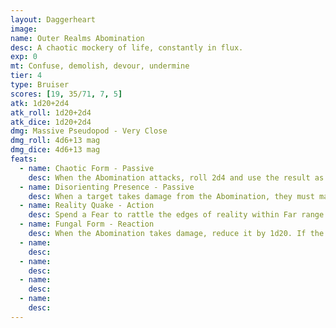 ```yaml
---
layout: Daggerheart
image:
name: Outer Realms Abomination
desc: A chaotic mockery of life, constantly in flux.
exp: 0
mt: Confuse, demolish, devour, undermine
tier: 4
type: Bruiser
scores: [19, 35/71, 7, 5]
atk: 1d20+2d4
atk_roll: 1d20+2d4
atk_dice: 1d20+2d4
dmg: Massive Pseudopod - Very Close
dmg_roll: 4d6+13 mag
dmg_dice: 4d6+13 mag
feats:
  - name: Chaotic Form - Passive
    desc: When the Abomination attacks, roll 2d4 and use the result as their attack modifier.
  - name: Disorienting Presence - Passive
    desc: When a target takes damage from the Abomination, they must make an Instinct Reaction Roll. On a failure, they gain disadvantage on their next action roll and you gain a Fear.
  - name: Reality Quake - Action
    desc: Spend a Fear to rattle the edges of reality within Far range of the Abomination. All targets within that area must succeed on a Knowledge Reaction Roll or become Unstuck from reality until the end of the scene. When an Unstuck target spends Hope or marks Armor Slots, HP, or Stress, they must double the amount spent or marked.
  - name: Fungal Form - Reaction
    desc: When the Abomination takes damage, reduce it by 1d20. If the Abomination marks 1 or fewer Hit Points from a successful attack against them, you gain a Fear.
  - name: 
    desc: 
  - name: 
    desc: 
  - name: 
    desc: 
  - name: 
    desc: 
---
```

